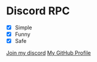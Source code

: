 # Discord RPC

- [x] Simple
- [x] Funny
- [x] Safe

[Join my discord](https://discord.gg/635ysHGDG6)
[My GitHub Profile](https://github.com/Th3Spl)
